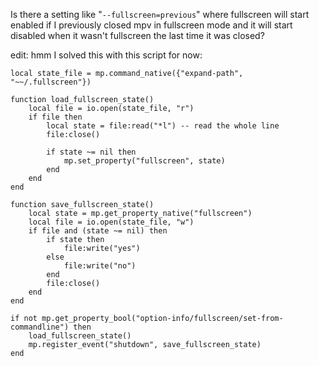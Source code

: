 Is there a setting like "`--fullscreen=previous`" where fullscreen will start enabled if I previously closed mpv in fullscreen mode and it will start disabled when it wasn't fullscreen the last time it was closed?

edit: hmm I solved this with this script for now:

    local state_file = mp.command_native({"expand-path", "~~/.fullscreen"})
    
    function load_fullscreen_state()
        local file = io.open(state_file, "r")
        if file then
            local state = file:read("*l") -- read the whole line
            file:close()
    
            if state ~= nil then
                mp.set_property("fullscreen", state)
            end
        end
    end
    
    function save_fullscreen_state()
        local state = mp.get_property_native("fullscreen")
        local file = io.open(state_file, "w")
        if file and (state ~= nil) then
            if state then
                file:write("yes")
            else
                file:write("no")
            end
            file:close()
        end
    end
    
    if not mp.get_property_bool("option-info/fullscreen/set-from-commandline") then
        load_fullscreen_state()
        mp.register_event("shutdown", save_fullscreen_state)
    end
